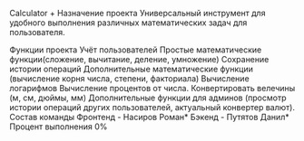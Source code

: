 Calculator +
Назначение проекта
Универсальный инструмент для удобного выполнения различных математических задач для пользователя.

Функции проекта
Учёт пользователей
Простые математические функции(сложение, вычитание, деление, умножение)
Сохранение истории операций
Дополнительные математические функции (вычисление корня числа, степени, факториала)
Вычисление логарифмов
Вычисление процентов от числа.
Конвертировать велечины (м, см, дюймы, мм)
Дополнительные функции для админов (просмотр истории операций других пользователей, актуальный конвертер валют).
Состав команды
Фронтенд - Насиров Роман*
Бэкенд - Путятов Данил*
Процент выполнения
0%
